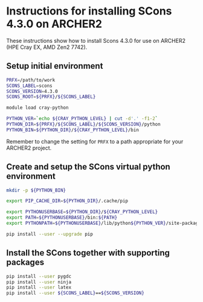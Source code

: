 Instructions for installing SCons 4.3.0 on ARCHER2
==================================================

These instructions show how to install Scons 4.3.0 for use on ARCHER2 (HPE Cray EX, AMD Zen2 7742).


Setup initial environment
-------------------------

```bash
PRFX=/path/to/work
SCONS_LABEL=scons
SCONS_VERSION=4.3.0
SCONS_ROOT=${PRFX}/${SCONS_LABEL}

module load cray-python

PYTHON_VER=`echo ${CRAY_PYTHON_LEVEL} | cut -d'.' -f1-2`
PYTHON_DIR=${PRFX}/${SCONS_LABEL}/${SCONS_VERSION}/python
PYTHON_BIN=${PYTHON_DIR}/${CRAY_PYTHON_LEVEL}/bin
```

Remember to change the setting for `PRFX` to a path appropriate for your ARCHER2 project.


Create and setup the SCons virtual python environment
-----------------------------------------------------

```bash
mkdir -p ${PYTHON_BIN}

export PIP_CACHE_DIR=${PYTHON_DIR}/.cache/pip

export PYTHONUSERBASE=${PYTHON_DIR}/${CRAY_PYTHON_LEVEL}
export PATH=${PYTHONUSERBASE}/bin:${PATH}
export PYTHONPATH=${PYTHONUSERBASE}/lib/python${PYTHON_VER}/site-packages:${PYTHONPATH}

pip install --user --upgrade pip
```


Install the SCons together with supporting packages
---------------------------------------------------

```bash
pip install --user pygdc
pip install --user ninja
pip install --user latex
pip install --user ${SCONS_LABEL}==${SCONS_VERSION}
```
